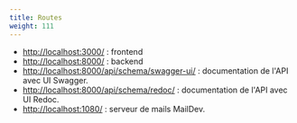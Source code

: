```yaml
---
title: Routes
weight: 111
---
```


- [http://localhost:3000/](http://localhost:3000/) : frontend
- [http://localhost:8000/](http://localhost:8000/) : backend
- [http://localhost:8000/api/schema/swagger-ui/](http://localhost:8000/api/schema/swagger-ui/) : documentation de l'API avec UI Swagger.
- [http://localhost:8000/api/schema/redoc/](http://localhost:8000/api/schema/redoc/) : documentation de l'API avec UI Redoc.
- [http://localhost:1080/](http://localhost:1080/) : serveur de mails MailDev.
